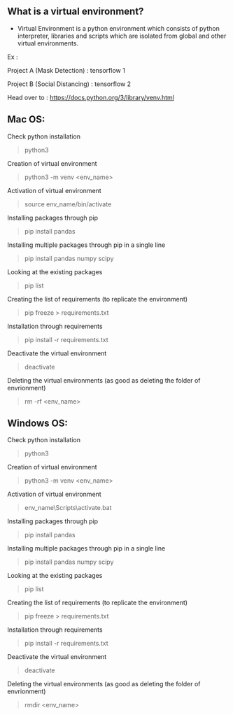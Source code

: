What is a virtual environment?
------------------------------
* Virtual Environment is a python environment which consists of python interpreter, libraries and scripts which are isolated from global and other virtual environments.

Ex :

Project A (Mask Detection) : tensorflow 1

Project B (Social Distancing) : tensorflow 2


Head over to : https://docs.python.org/3/library/venv.html

Mac OS:
------
Check python installation
> python3

Creation of virtual environment
> python3 -m venv <env_name>

Activation of virtual environment
> source env_name/bin/activate

Installing packages through pip
> pip install pandas

Installing multiple packages through pip in a single line
> pip install pandas numpy scipy

Looking at the existing packages
> pip list

Creating the list of requirements (to replicate the environment)
> pip freeze > requirements.txt

Installation through requirements
> pip install -r requirements.txt

Deactivate the virtual environment
> deactivate

Deleting the virtual environments (as good as deleting the folder of envrionment)
> rm -rf <env_name>


Windows OS:
----------
Check python installation
> python3

Creation of virtual environment
> python3 -m venv <env_name>

Activation of virtual environment
> env_name\Scripts\activate.bat

Installing packages through pip
> pip install pandas

Installing multiple packages through pip in a single line
> pip install pandas numpy scipy

Looking at the existing packages
> pip list

Creating the list of requirements (to replicate the environment)
> pip freeze > requirements.txt

Installation through requirements
> pip install -r requirements.txt

Deactivate the virtual environment
> deactivate

Deleting the virtual environments (as good as deleting the folder of envrionment)
> rmdir <env_name>
